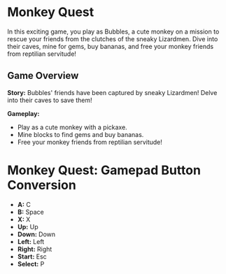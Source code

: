 # Monkey Quest

In this exciting game, you play as Bubbles, a cute monkey on a mission to rescue your friends from the clutches of the sneaky Lizardmen. Dive into their caves, mine for gems, buy bananas, and free your monkey friends from reptilian servitude!

## Game Overview

**Story:**
Bubbles' friends have been captured by sneaky Lizardmen! Delve into their caves to save them!

**Gameplay:**
- Play as a cute monkey with a pickaxe.
- Mine blocks to find gems and buy bananas.
- Free your monkey friends from reptilian servitude!

# Monkey Quest: Gamepad Button Conversion

- **A:** C
- **B:** Space
- **X:** X
- **Up:** Up
- **Down:** Down
- **Left:** Left
- **Right:** Right
- **Start:** Esc
- **Select:** P